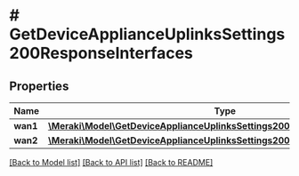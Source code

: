 # # GetDeviceApplianceUplinksSettings200ResponseInterfaces

## Properties

Name | Type | Description | Notes
------------ | ------------- | ------------- | -------------
**wan1** | [**\Meraki\Model\GetDeviceApplianceUplinksSettings200ResponseInterfacesWan1**](GetDeviceApplianceUplinksSettings200ResponseInterfacesWan1.md) |  | [optional]
**wan2** | [**\Meraki\Model\GetDeviceApplianceUplinksSettings200ResponseInterfacesWan2**](GetDeviceApplianceUplinksSettings200ResponseInterfacesWan2.md) |  | [optional]

[[Back to Model list]](../../README.md#models) [[Back to API list]](../../README.md#endpoints) [[Back to README]](../../README.md)
